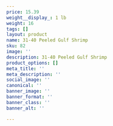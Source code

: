 ```yaml
---
price: 15.39
weight__display_: 1 lb
weight: 16
tags: []
layout: product
name: 31-40 Peeled Gulf Shrimp
sku: 82
image: ''
description: 31-40 Peeled Gulf Shrimp
product_options: []
meta_title: ''
meta_description: ''
social_image: ''
canonical: ''
banner_image: ''
banner_format: ''
banner_class: ''
banner_alt: ''

---
```

